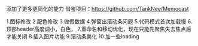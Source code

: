 添加了更多更简化的能力
借鉴项目：https://github.com/TankNee/Memocast

1.图标修改
2.配色修改
3.做假数据
4.弹窗出滚动条问题
5.代码模式首次加载慢
6.顶部header高度调小，白色，
7.重命名和移动优化，现在只能先聚焦失去焦点后才能关闭
8.插入图片功能
9.滚动条美化
10.加一些loading